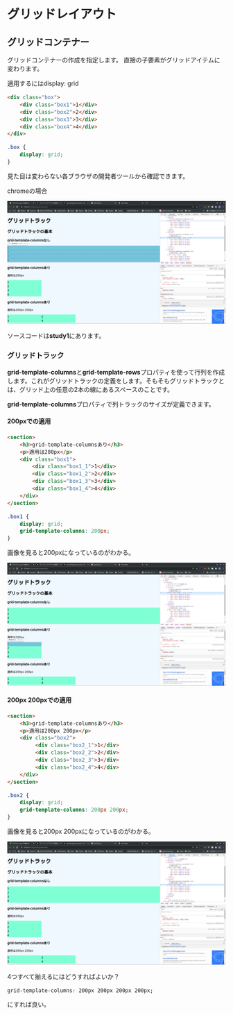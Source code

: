 # グリッドレイアウト

## グリッドコンテナー

グリッドコンテナーの作成を指定します。
直接の子要素がグリッドアイテムに変わります。

適用するにはdisplay: grid

```html
<div class="box">
    <div class="box1">1</div>
    <div class="box2">2</div>
    <div class="box3">3</div>
    <div class="box4">4</div>
</div>
```

```css
.box {
    display: grid;
}
```

見た目は変わらない各ブラウザの開発者ツールから確認できます。

chromeの場合

![グリッドコンテナーブラウザでの確認](image/grid.png)

ソースコードは**study1**にあります。

### グリッドトラック

 **grid-template-columns**と**grid-template-rows**プロパティを使って行列を作成します。これがグリッドトラックの定義をします。そもそもグリッドトラックとは、グリッド上の任意の2本の線にあるスペースのことです。

**grid-template-columns**プロパティで列トラックのサイズが定義できます。

#### 200pxでの適用

```html
<section>
    <h3>grid-template-columnsあり</h3>
    <p>適用は200px</p>
    <div class="box1">
        <div class="box1_1">1</div>
        <div class="box1_2">2</div>
        <div class="box1_3">3</div>
        <div class="box1_4">4</div>
    </div>
</section>
```

```css
.box1 {
    display: grid;
    grid-template-columns: 200px;
}
```

画像を見ると200pxになっているのがわかる。

![200pxになっているのがわかる画像](image/grid_200.png)

#### 200px 200pxでの適用

```html
<section>
    <h3>grid-template-columnsあり</h3>
    <p>適用は200px 200px</p>
    <div class="box2">
         <div class="box2_1">1</div>
         <div class="box2_2">2</div>
         <div class="box2_3">3</div>
         <div class="box2_4">4</div>
    </div>
</section>
```

```css
.box2 {
    display: grid;
    grid-template-columns: 200px 200px;
}
```

画像を見ると200px 200pxになっているのがわかる。

![200px 200pxになっているのがわかる画像](image/grid_200_200.png)

4つすべて揃えるにはどうすればよいか？

```css
grid-template-columns: 200px 200px 200px 200px;
```

にすれば良い。
